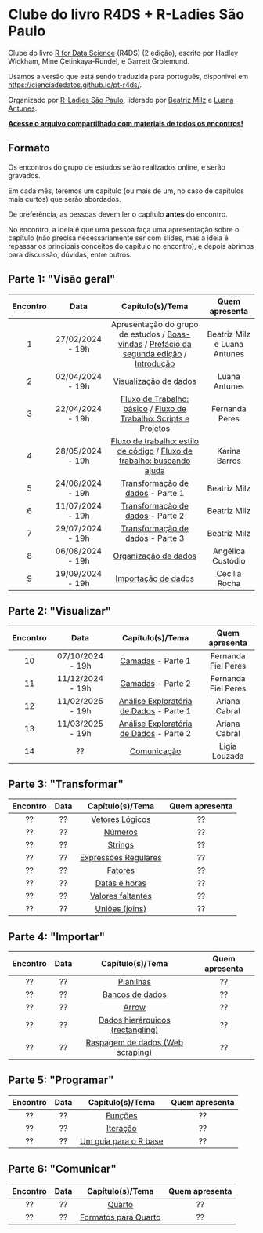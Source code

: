 # Clube do livro R4DS + R-Ladies São Paulo

Clube do livro [R for Data Science](https://r4ds.hadley.nz/) (R4DS) (2 edição), escrito por Hadley Wickham, Mine Çetinkaya-Rundel, e Garrett Grolemund.

Usamos a versão que está sendo traduzida para português, disponível em <https://cienciadedatos.github.io/pt-r4ds/>.

Organizado por [R-Ladies São Paulo](https://rladies-sp.org), liderado por [Beatriz Milz](https://github.com/beatrizmilz/) e [Luana Antunes](https://github.com/Luaaalex).

**[Acesse o arquivo compartilhado com materiais de todos os encontros!](https://docs.google.com/document/d/1xCn5gxK47tj9lRpDovwGNlza9i1FX2VBixo1V7VtUUs/edit?usp=sharing)**



## Formato

Os encontros do grupo de estudos serão realizados online, e serão gravados.

Em cada mês, teremos um capítulo (ou mais de um, no caso de capítulos mais curtos) que serão abordados.

De preferência, as pessoas devem ler o capítulo **antes** do encontro.

No encontro, a ideia é que uma pessoa faça uma apresentação sobre o capítulo (não precisa necessariamente ser com slides, mas a ideia é repassar os principais conceitos do capítulo no encontro), e depois abrimos para discussão, dúvidas, entre outros.

## **Parte 1**: "Visão geral"

| Encontro | Data | Capítulo(s)/Tema | Quem apresenta |
|:--------:|:--------:|:------------------------------:|:------------------:|
|    1     | 27/02/2024 - 19h | Apresentação do grupo de estudos / [Boas-vindas](https://cienciadedatos.github.io/pt-r4ds/) / [Prefácio da segunda edição](https://cienciadedatos.github.io/pt-r4ds/preface-2e.html) / [Introdução](https://cienciadedatos.github.io/pt-r4ds/intro.html) | Beatriz Milz e Luana Antunes |
|    2     |  02/04/2024 - 19h | [Visualização de dados](https://cienciadedatos.github.io/pt-r4ds/data-visualize.html) |   Luana Antunes 
|    3     |  22/04/2024 - 19h |  [Fluxo de Trabalho: básico](https://cienciadedatos.github.io/pt-r4ds/workflow-basics.html) / [Fluxo de Trabalho: Scripts e Projetos](https://cienciadedatos.github.io/pt-r4ds/workflow-scripts.html) | Fernanda Peres |
|    4     |  28/05/2024 - 19h  | [Fluxo de trabalho: estilo de código](https://cienciadedatos.github.io/pt-r4ds/workflow-style.html) / [Fluxo de trabalho: buscando ajuda](https://cienciadedatos.github.io/pt-r4ds/workflow-help.html)  | Karina Barros |
|    5     |  24/06/2024  - 19h | [Transformação de dados](https://cienciadedatos.github.io/pt-r4ds/data-transform.html)  - Parte 1 | Beatriz Milz | 
|    6     |  11/07/2024  - 19h | [Transformação de dados](https://cienciadedatos.github.io/pt-r4ds/data-transform.html)  - Parte 2 | Beatriz Milz
|    7     |  29/07/2024  - 19h | [Transformação de dados](https://cienciadedatos.github.io/pt-r4ds/data-transform.html)  - Parte 3 | Beatriz Milz
|    8     |  06/08/2024 - 19h  | [Organização de dados](https://cienciadedatos.github.io/pt-r4ds/data-tidy.html)  | Angélica Custódio |
|    9     |    19/09/2024 - 19h  |[Importação de dados](https://cienciadedatos.github.io/pt-r4ds/data-import.html) | Cecília Rocha |


## **Parte 2**: "Visualizar"

| Encontro | Data | Capítulo(s)/Tema | Quem apresenta |
|:--------:|:--------:|:------------------------------:|:------------------:|
|    10     | 07/10/2024 - 19h | [Camadas](https://cienciadedatos.github.io/pt-r4ds/layers.html) - Parte 1 | Fernanda Fiel Peres |
|    11     | 11/12/2024 - 19h | [Camadas](https://cienciadedatos.github.io/pt-r4ds/layers.html) - Parte 2| Fernanda Fiel Peres |
|    12     | 11/02/2025 - 19h | [Análise Exploratória de Dados](https://cienciadedatos.github.io/pt-r4ds/EDA.html) - Parte 1 | Ariana Cabral |
|    13     | 11/03/2025 - 19h | [Análise Exploratória de Dados](https://cienciadedatos.github.io/pt-r4ds/EDA.html) - Parte 2 | Ariana Cabral |
|    14     | ?? | [Comunicação](https://cienciadedatos.github.io/pt-r4ds/communication.html) | Ligia Louzada |

## **Parte 3**: "Transformar"

| Encontro | Data | Capítulo(s)/Tema | Quem apresenta |
|:--------:|:--------:|:------------------------------:|:------------------:|
|   ??  | ?? | [Vetores Lógicos](https://cienciadedatos.github.io/pt-r4ds/logicals.html) | ?? |
|   ??  | ?? | [Números](https://cienciadedatos.github.io/pt-r4ds/numbers.html) | ?? |
|   ??  | ?? | [Strings](https://cienciadedatos.github.io/pt-r4ds/strings.html) | ?? |
|   ??  | ?? | [Expressões Regulares](https://cienciadedatos.github.io/pt-r4ds/regexps.html) | ?? |
|   ??  | ?? | [Fatores](https://cienciadedatos.github.io/pt-r4ds/factors.html) | ?? |
|   ??  | ?? | [Datas e horas](https://cienciadedatos.github.io/pt-r4ds/datetimes.html) | ?? |
|   ??  | ?? | [Valores faltantes](https://cienciadedatos.github.io/pt-r4ds/missing-values.html) | ?? |
|   ??  | ?? | [Uniões (joins)](https://cienciadedatos.github.io/pt-r4ds/joins.html) | ?? |




## **Parte 4**: "Importar"

| Encontro | Data | Capítulo(s)/Tema | Quem apresenta |
|:--------:|:--------:|:------------------------------:|:------------------:|
|   ??  | ?? | [Planilhas](https://cienciadedatos.github.io/pt-r4ds/spreadsheets.html) | ?? |
|   ??  | ?? | [Bancos de dados](https://cienciadedatos.github.io/pt-r4ds/databases.html) | ?? |
|   ??  | ?? | [Arrow](https://cienciadedatos.github.io/pt-r4ds/arrow.html) | ?? |
|   ??  | ?? | [Dados hierárquicos (rectangling)](https://cienciadedatos.github.io/pt-r4ds/rectangling.html) | ?? |
|   ??  | ?? | [Raspagem de dados (Web scraping)](https://cienciadedatos.github.io/pt-r4ds/webscraping.html) | ?? |


## **Parte 5**: "Programar"

| Encontro | Data | Capítulo(s)/Tema | Quem apresenta |
|:--------:|:--------:|:------------------------------:|:------------------:|
|   ??  | ?? | [Funções](https://cienciadedatos.github.io/pt-r4ds/functions.html) | ?? |
|   ??  | ?? | [Iteração](https://cienciadedatos.github.io/pt-r4ds/iteration.html) | ?? |
|   ??  | ?? | [Um guia para o R base](https://cienciadedatos.github.io/pt-r4ds/base-R.html) | ?? |


## **Parte 6**: "Comunicar"

| Encontro | Data | Capítulo(s)/Tema | Quem apresenta |
|:--------:|:--------:|:------------------------------:|:------------------:|
|   ??  | ?? | [Quarto](https://cienciadedatos.github.io/pt-r4ds/quarto.html) | ?? |
|   ??  | ?? | [Formatos para Quarto](https://cienciadedatos.github.io/pt-r4ds/quarto-formats.html) | ?? |
